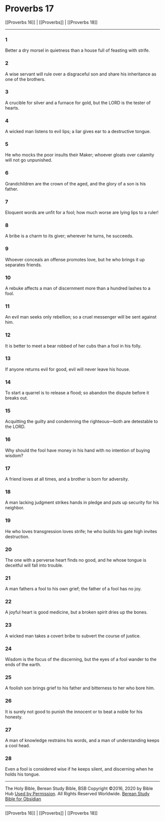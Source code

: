 # Proverbs 17

[[Proverbs 16]] | [[Proverbs]] | [[Proverbs 18]]

---

### 1
Better a dry morsel in quietness than a house full of feasting with strife.

### 2
A wise servant will rule over a disgraceful son and share his inheritance as one of the brothers.

### 3
A crucible for silver and a furnace for gold, but the LORD is the tester of hearts.

### 4
A wicked man listens to evil lips; a liar gives ear to a destructive tongue.

### 5
He who mocks the poor insults their Maker; whoever gloats over calamity will not go unpunished.

### 6
Grandchildren are the crown of the aged, and the glory of a son is his father.

### 7
Eloquent words are unfit for a fool; how much worse are lying lips to a ruler!

### 8
A bribe is a charm to its giver; wherever he turns, he succeeds.

### 9
Whoever conceals an offense promotes love, but he who brings it up separates friends.

### 10
A rebuke affects a man of discernment more than a hundred lashes to a fool.

### 11
An evil man seeks only rebellion; so a cruel messenger will be sent against him.

### 12
It is better to meet a bear robbed of her cubs than a fool in his folly.

### 13
If anyone returns evil for good, evil will never leave his house.

### 14
To start a quarrel is to release a flood; so abandon the dispute before it breaks out.

### 15
Acquitting the guilty and condemning the righteous—both are detestable to the LORD.

### 16
Why should the fool have money in his hand with no intention of buying wisdom?

### 17
A friend loves at all times, and a brother is born for adversity.

### 18
A man lacking judgment strikes hands in pledge and puts up security for his neighbor.

### 19
He who loves transgression loves strife; he who builds his gate high invites destruction.

### 20
The one with a perverse heart finds no good, and he whose tongue is deceitful will fall into trouble.

### 21
A man fathers a fool to his own grief; the father of a fool has no joy.

### 22
A joyful heart is good medicine, but a broken spirit dries up the bones.

### 23
A wicked man takes a covert bribe to subvert the course of justice.

### 24
Wisdom is the focus of the discerning, but the eyes of a fool wander to the ends of the earth.

### 25
A foolish son brings grief to his father and bitterness to her who bore him.

### 26
It is surely not good to punish the innocent or to beat a noble for his honesty.

### 27
A man of knowledge restrains his words, and a man of understanding keeps a cool head.

### 28
Even a fool is considered wise if he keeps silent, and discerning when he holds his tongue.

---

The Holy Bible, Berean Study Bible, BSB
Copyright ©2016, 2020 by Bible Hub
[Used by Permission](https://berean.bible/terms.htm). All Rights Reserved Worldwide.
[Berean Study Bible for Obsidian](https://github.com/gapmiss/berean-study-bible-for-obsidian)

---

[[Proverbs 16]] | [[Proverbs]] | [[Proverbs 18]]

